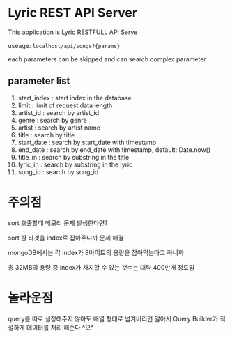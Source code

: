 
Lyric REST API Server
=============

This application is Lyric RESTFULL API Serve

useage: ```localhost/api/songs?{params}```

each parameters can be skipped and can search complex parameter

## parameter list

1. start_index : start index in the database
2. limit : limit of request data length
3. artist_id : search by artist_id
4. genre : search by genre
5. artist : search by artist name
6. title : search by title
7. start_date : search by start_date with timestamp
8. end_date : search by end_date with timestamp, default: Date.now()
9. title_in : search by substring in the title
10. lyric_in : search by substring in the lyric
11. song_id : search by song_id

주의점
================
sort 호출할때 메모리 문제 발생한다면?

sort 할 타겟을 index로 잡아주니까 문제 해결

mongoDB에서는 각 index가 8바이트의 용량을 잡아먹는다고 하니까

총 32MB의 용량 중 index가 차지할 수 있는 갯수는 대략 400만개 정도임


놀라운점
===============
query를 따로 설정해주지 않아도 배열 형태로 넘겨버리면 알아서 Query Builder가 적절하게 데이터를 처리 해준다 ^오^